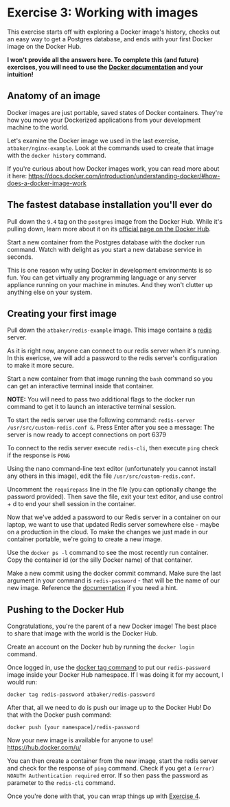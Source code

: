 # Exercise 3: Working with images

This exercise starts off with exploring a Docker image's history, checks out an easy way to get a Postgres database, and ends with your first Docker image on the Docker Hub.

**I won't provide all the answers here. To complete this (and future) exercises, you will need to use the [Docker documentation](https://docs.docker.com/) and your intuition!**

## Anatomy of an image

Docker images are just portable, saved states of Docker containers. They're how you move your Dockerized applications from your development machine to the world.

Let's examine the Docker image we used in the last exercise, `atbaker/nginx-example`. Look at the commands used to create that image with the `docker history` command.

If you're curious about how Docker images work, you can read more about it here: https://docs.docker.com/introduction/understanding-docker/#how-does-a-docker-image-work

## The fastest database installation you'll ever do

Pull down the `9.4` tag on the `postgres` image from the Docker Hub. While it's pulling down, learn more about it on its [official page on the Docker Hub](https://registry.hub.docker.com/u/library/postgres/).

Start a new container from the Postgres database with the docker run command. Watch with delight as you start a new database service in seconds.

This is one reason why using Docker in development environments is so fun. You can get virtually any programming language or any server appliance running on your machine in minutes. And they won't clutter up anything else on your system.

## Creating your first image

Pull down the `atbaker/redis-example` image. This image contains a [redis](http://redis.io/) server. 

As it is right now, anyone can connect to our redis server when it's running. In this exericse, we will add a password to the redis server's configuration to make it more secure.

Start a new container from that image running the `bash` command so you can get an interactive terminal inside that container.

**NOTE:** You will need to pass two additional flags to the docker run command to get it to launch an interactive terminal session.

To start the redis server use the following command: `redis-server /usr/src/custom-redis.conf &`. Press Enter after you see a message: The server is now ready to accept connections on port 6379

To connect to the redis server execute `redis-cli`, then execute `ping` check if the response is `PONG`

Using the nano command-line text editor (unfortunately you cannot install any others in this image), edit the file `/usr/src/custom-redis.conf`. 

Uncomment the `requirepass` line in the file (you can optionally change the password provided). Then save the file, exit your text editor, and use control + d to end your shell session in the container.

Now that we've added a password to our Redis server in a container on our laptop, we want to use that updated Redis server somewhere else - maybe on a production in the cloud. To make the changes we just made in our container portable, we're going to create a new image.

Use the `docker ps -l` command to see the most recently run container. Copy the container id (or the silly Docker name) of that container.

Make a new commit using the docker commit command. Make sure the last argument in your command is `redis-password` - that will be the name of our new image. Reference the [documentation](https://docs.docker.com/reference/commandline/cli/#commit) if you need a hint.

## Pushing to the Docker Hub

Congratulations, you're the parent of a new Docker image! The best place to share that image with the world is the Docker Hub.

Create an account on the Docker hub by running the `docker login` command.

Once logged in, use the [docker tag command](https://docs.docker.com/reference/commandline/cli/#tag) to put our `redis-password` image inside your Docker Hub namespace. If I was doing it for my account, I would run:

```
docker tag redis-password atbaker/redis-password
```

After that, all we need to do is push our image up to the Docker Hub! Do that with the Docker push command:

```
docker push [your namespace]/redis-password
```

Now your new image is available for anyone to use! https://hub.docker.com/u/

You can then create a container from the new image, start the redis server and check for the response of `ping` command. Check if you get a `(error) NOAUTH Authentication required` error. If so then pass the password as parameter to the `redis-cli` command.

Once you're done with that, you can wrap things up with [Exercise 4](exercise-4.md).
